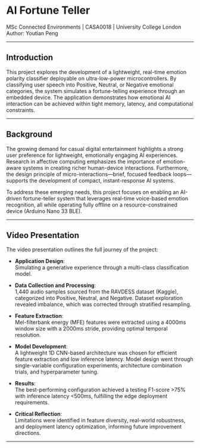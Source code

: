 # AI Fortune Teller
MSc Connected Environments | CASA0018 | University College London  
Author: Youtian Peng

---

## Introduction
This project explores the development of a lightweight, real-time emotion polarity classifier deployable on ultra-low-power microcontrollers. By classifying user speech into Positive, Neutral, or Negative emotional categories, the system simulates a fortune-telling experience through an embedded device. The application demonstrates how emotional AI interaction can be achieved within tight memory, latency, and computational constraints.

---

## Background
The growing demand for casual digital entertainment highlights a strong user preference for lightweight, emotionally engaging AI experiences. Research in affective computing emphasizes the importance of emotion-aware systems in creating richer human-device interactions. Furthermore, the design principle of micro-interactions—brief, focused feedback loops—supports the development of compact, instant-response AI systems.

To address these emerging needs, this project focuses on enabling an AI-driven fortune-teller system that leverages real-time voice-based emotion recognition, all while operating fully offline on a resource-constrained device (Arduino Nano 33 BLE).

---

## Video Presentation
The video presentation outlines the full journey of the project:

- **Application Design**:  
  Simulating a generative experience through a multi-class classification model.

- **Data Collection and Processing**:  
  1,440 audio samples sourced from the RAVDESS dataset (Kaggle), categorized into Positive, Neutral, and Negative. Dataset exploration revealed imbalance, which was corrected through stratified resampling.

- **Feature Extraction**:  
  Mel-filterbank energy (MFE) features were extracted using a 4000ms window size with a 2000ms stride, providing optimal temporal resolution.

- **Model Development**:  
  A lightweight 1D CNN-based architecture was chosen for efficient feature extraction and low inference latency. Model design went through single-variable configuration experiments, architecture combination trials, and hyperparameter tuning.

- **Results**:  
  The best-performing configuration achieved a testing F1-score >75% with inference latency <500ms, fulfilling the edge deployment requirements.

- **Critical Reflection**:  
  Limitations were identified in feature diversity, real-world robustness, and deployment latency optimization, informing future improvement directions.

---
